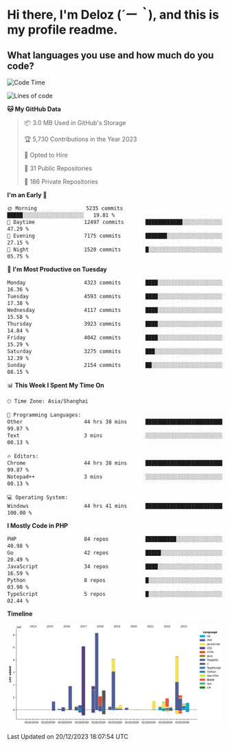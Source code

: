# **Hi there, I'm Deloz (*´ー｀*), and this is my profile readme.**

## **What languages you use and how much do you code?**

<!--START_SECTION:waka-->
![Code Time](http://img.shields.io/badge/Code%20Time-3%2C032%20hrs%201%20min-blue)

![Lines of code](https://img.shields.io/badge/From%20Hello%20World%20I%27ve%20Written-33.5%20million%20lines%20of%20code-blue)

**🐱 My GitHub Data** 

> 📦 3.0 MB Used in GitHub's Storage 
 > 
> 🏆 5,730 Contributions in the Year 2023
 > 
> 💼 Opted to Hire
 > 
> 📜 31 Public Repositories 
 > 
> 🔑 186 Private Repositories 
 > 
**I'm an Early 🐤** 

```text
🌞 Morning                5235 commits        █████░░░░░░░░░░░░░░░░░░░░   19.81 % 
🌆 Daytime                12497 commits       ████████████░░░░░░░░░░░░░   47.29 % 
🌃 Evening                7175 commits        ███████░░░░░░░░░░░░░░░░░░   27.15 % 
🌙 Night                  1520 commits        █░░░░░░░░░░░░░░░░░░░░░░░░   05.75 % 
```
📅 **I'm Most Productive on Tuesday** 

```text
Monday                   4323 commits        ████░░░░░░░░░░░░░░░░░░░░░   16.36 % 
Tuesday                  4593 commits        ████░░░░░░░░░░░░░░░░░░░░░   17.38 % 
Wednesday                4117 commits        ████░░░░░░░░░░░░░░░░░░░░░   15.58 % 
Thursday                 3923 commits        ████░░░░░░░░░░░░░░░░░░░░░   14.84 % 
Friday                   4042 commits        ████░░░░░░░░░░░░░░░░░░░░░   15.29 % 
Saturday                 3275 commits        ███░░░░░░░░░░░░░░░░░░░░░░   12.39 % 
Sunday                   2154 commits        ██░░░░░░░░░░░░░░░░░░░░░░░   08.15 % 
```


📊 **This Week I Spent My Time On** 

```text
🕑︎ Time Zone: Asia/Shanghai

💬 Programming Languages: 
Other                    44 hrs 38 mins      █████████████████████████   99.87 % 
Text                     3 mins              ░░░░░░░░░░░░░░░░░░░░░░░░░   00.13 % 

🔥 Editors: 
Chrome                   44 hrs 38 mins      █████████████████████████   99.87 % 
Notepad++                3 mins              ░░░░░░░░░░░░░░░░░░░░░░░░░   00.13 % 

💻 Operating System: 
Windows                  44 hrs 41 mins      █████████████████████████   100.00 % 
```

**I Mostly Code in PHP** 

```text
PHP                      84 repos            ██████████░░░░░░░░░░░░░░░   40.98 % 
Go                       42 repos            █████░░░░░░░░░░░░░░░░░░░░   20.49 % 
JavaScript               34 repos            ████░░░░░░░░░░░░░░░░░░░░░   16.59 % 
Python                   8 repos             █░░░░░░░░░░░░░░░░░░░░░░░░   03.90 % 
TypeScript               5 repos             █░░░░░░░░░░░░░░░░░░░░░░░░   02.44 % 
```



**Timeline**

![Lines of Code chart](https://raw.githubusercontent.com/deloz/deloz/main/assets/bar_graph.png)


 Last Updated on 20/12/2023 18:07:54 UTC
<!--END_SECTION:waka-->
